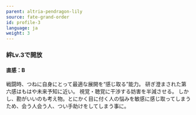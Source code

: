 ```yaml
---
parent: altria-pendragon-lily
source: fate-grand-order
id: profile-3
language: ja
weight: 3
---
```


### 絆Lv.3で開放

#### 直感：B

戦闘時、つねに自身にとって最適な展開を“感じ取る”能力。
研ぎ澄まされた第六感はもはや未来予知に近い。
視覚・聴覚に干渉する妨害を半減させる。
しかし、勘がいいのも考え物。とにかく目に付く人の悩みを敏感に感じ取ってしまうため、会う人会う人、つい手助けをしてしまう事に。
